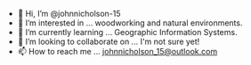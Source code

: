 - 👋 Hi, I’m @johnnicholson-15
- 👀 I’m interested in ... woodworking and natural environments.
- 🌱 I’m currently learning ... Geographic Information Systems.
- 💞️ I’m looking to collaborate on ... I'm not sure yet!
- 📫 How to reach me ... johnnicholson_15@outlook.com 

<!---
johnnicholson-15/johnnicholson-15 is a ✨ special ✨ repository because its `README.md` (this file) appears on your GitHub profile.
You can click the Preview link to take a look at your changes.
--->
